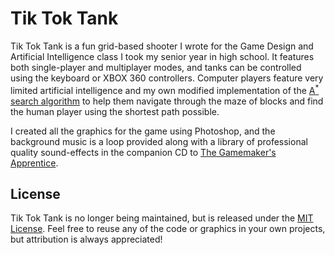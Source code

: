 # Tik Tok Tank

Tik Tok Tank is a fun grid-based shooter I wrote for the Game Design and 
Artificial Intelligence class I took my senior year in high school. It 
features both single-player and multiplayer modes, and tanks can be 
controlled using the keyboard or XBOX 360 controllers. Computer players 
feature very limited artificial intelligence and my own modified 
implementation of the 
<a href="http://en.wikipedia.org/wiki/A*_search_algorithm">A<sup>*</sup> search algorithm</a> 
to help them navigate through the maze of blocks and find the human player 
using the shortest path possible.

I created all the graphics for the game using Photoshop, and the 
background music is a loop provided along with a library of professional 
quality sound-effects in the companion CD to 
[The Gamemaker's Apprentice][game making].

[game making]: http://www.amazon.com/The-Game-Makers-Apprentice-Development/dp/1590596153

## License

Tik Tok Tank is no longer being maintained, but is released under the 
[MIT License][License]. Feel free to reuse any of the code or graphics in your own 
projects, but attribution is always appreciated!

[License]: https://github.com/akalicki/Tik-Tok-Tank/blob/master/LICENSE

